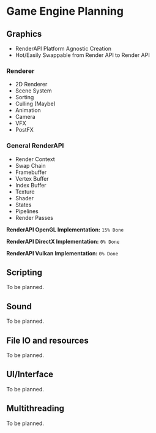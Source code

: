 # Game Engine Planning

## Graphics

- RenderAPI Platform Agnostic Creation
- Hot/Easily Swappable from Render API to Render API

### Renderer
- 2D Renderer
- Scene System
- Sorting
- Culling (Maybe)
- Animation
- Camera
- VFX
- PostFX

### General RenderAPI
- Render Context
- Swap Chain
- Framebuffer
- Vertex Buffer
- Index Buffer
- Texture
- Shader
- States
- Pipelines
- Render Passes

**RenderAPI OpenGL Implementation:** `15% Done`

**RenderAPI DirectX Implementation:** `0% Done`

**RenderAPI Vulkan Implementation:** `0% Done`



## Scripting

To be planned.

## Sound

To be planned.

## File IO and resources

To be planned.

## UI/Interface

To be planned.

## Multithreading

To be planned.
